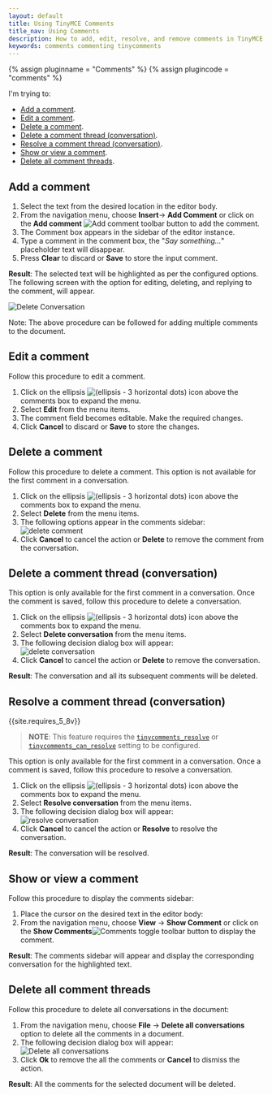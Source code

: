 ```yaml
---
layout: default
title: Using TinyMCE Comments
title_nav: Using Comments
description: How to add, edit, resolve, and remove comments in TinyMCE
keywords: comments commenting tinycomments
---
```


{% assign pluginname = "Comments" %}
{% assign plugincode = "comments" %}

I'm trying to:

- [Add a comment](#addacomment).
- [Edit a comment](#editacomment).
- [Delete a comment](#deleteacomment).
- [Delete a comment thread (conversation)](#deleteacommentthreadconversation).
- [Resolve a comment thread (conversation)](#resolveacommentthreadconversation).
- [Show or view a comment](#showorviewacomment).
- [Delete all comment threads](#deleteallcommentthreads).

## Add a comment

1. Select the text from the desired location in the editor body.
1. From the navigation menu, choose **Insert**-> **Add Comment** or click on the **Add comment** ![Add comment]({{site.baseurl}}/images/icons/comment-add.svg) toolbar button to add the comment.
1. The Comment box appears in the sidebar of the editor instance.
1. Type a comment in the comment box, the "_Say something…_" placeholder text will disappear.
1. Press **Clear** to discard or **Save** to store the input comment.

**Result**: The selected text will be highlighted as per the configured options. The following screen with the option for editing, deleting, and replying to the comment, will appear.

![Delete Conversation]({{site.baseurl}}/images/comments-edit.png)

Note: The above procedure can be followed for adding multiple comments to the document.

## Edit a comment

Follow this procedure to edit a comment.

1. Click on the ellipsis ![(ellipsis - 3 horizontal dots)]({{site.baseurl}}/images/icons/image-options.svg) icon above the comments box to expand the menu.
1. Select **Edit** from the menu items.
1. The comment field becomes editable. Make the required changes.
1. Click **Cancel** to discard or **Save** to store the changes.

## Delete a comment

Follow this procedure to delete a comment. This option is not available for the first comment in a conversation.

1. Click on the ellipsis ![(ellipsis - 3 horizontal dots)]({{site.baseurl}}/images/icons/image-options.svg) icon above the comments box to expand the menu.
1. Select **Delete** from the menu items.
1. The following options appear in the comments sidebar:<br/>
![delete comment]({{site.baseurl}}/images/comments-delete-comment.png)
1. Click **Cancel** to cancel the action or **Delete** to remove the comment from the conversation.

## Delete a comment thread (conversation)

This option is only available for the first comment in a conversation. Once the comment is saved, follow this procedure to delete a conversation.

1. Click on the ellipsis ![(ellipsis - 3 horizontal dots)]({{site.baseurl}}/images/icons/image-options.svg) icon above the comments box to expand the menu.
1. Select **Delete conversation** from the menu items.
1. The following decision dialog box will appear:<br/>
![delete conversation]({{site.baseurl}}/images/comments-delete-conversation.png)
1. Click **Cancel** to cancel the action or **Delete** to remove the conversation.

**Result**: The conversation and all its subsequent comments will be deleted.

## Resolve a comment thread (conversation)

{{site.requires_5_8v}}

> **NOTE**: This feature requires the [`tinycomments_resolve`]({{site.baseurl}}/plugins/premium/comments/comments_callback_mode/#tinycomments_resolve) or [`tinycomments_can_resolve`]({{site.baseurl}}/plugins/premium/comments/comments_embedded_mode/#tinycomments_can_resolve) setting to be configured.

This option is only available for the first comment in a conversation. Once a comment is saved, follow this procedure to resolve a conversation.

1. Click on the ellipsis ![(ellipsis - 3 horizontal dots)]({{site.baseurl}}/images/icons/image-options.svg) icon above the comments box to expand the menu.
1. Select **Resolve conversation** from the menu items.
1. The following decision dialog box will appear:<br/>
![resolve conversation]({{site.baseurl}}/images/comments-resolve-conversation.png)
1. Click **Cancel** to cancel the action or **Resolve** to resolve the conversation.

**Result**: The conversation will be resolved.

## Show or view a comment

Follow this procedure to display the comments sidebar:

1. Place the cursor on the desired text in the editor body:
1. From the navigation menu, choose **View** -> **Show Comment** or click on the **Show Comments**![Comments]({{site.baseurl}}/images/comments-toolbar-button.png) toggle toolbar button to display the comment.

**Result**: The comments sidebar will appear and display the corresponding conversation for the highlighted text.

## Delete all comment threads

Follow this procedure to delete all conversations in the document:

1. From the navigation menu, choose **File** -> **Delete all conversations** option to delete all the comments in a document.
1. The following decision dialog box will appear:<br />
![Delete all conversations]({{site.baseurl}}/images/comments-delete-conversations.png)
1. Click **Ok** to remove the all the comments or **Cancel** to dismiss the action.

**Result**: All the comments for the selected document will be deleted.
